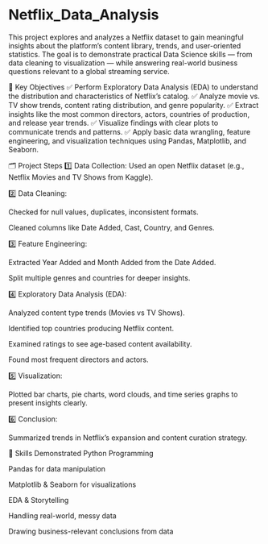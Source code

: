 # Netflix_Data_Analysis
This project explores and analyzes a Netflix dataset to gain meaningful insights about the platform’s content library, trends, and user-oriented statistics. The goal is to demonstrate practical Data Science skills — from data cleaning to visualization — while answering real-world business questions relevant to a global streaming service.


🚀 Key Objectives
✅ Perform Exploratory Data Analysis (EDA) to understand the distribution and characteristics of Netflix’s catalog.
✅ Analyze movie vs. TV show trends, content rating distribution, and genre popularity.
✅ Extract insights like the most common directors, actors, countries of production, and release year trends.
✅ Visualize findings with clear plots to communicate trends and patterns.
✅ Apply basic data wrangling, feature engineering, and visualization techniques using Pandas, Matplotlib, and Seaborn.

🗂️ Project Steps
1️⃣ Data Collection:
Used an open Netflix dataset (e.g., Netflix Movies and TV Shows from Kaggle).

2️⃣ Data Cleaning:

Checked for null values, duplicates, inconsistent formats.

Cleaned columns like Date Added, Cast, Country, and Genres.

3️⃣ Feature Engineering:

Extracted Year Added and Month Added from the Date Added.

Split multiple genres and countries for deeper insights.

4️⃣ Exploratory Data Analysis (EDA):

Analyzed content type trends (Movies vs TV Shows).

Identified top countries producing Netflix content.

Examined ratings to see age-based content availability.

Found most frequent directors and actors.

5️⃣ Visualization:

Plotted bar charts, pie charts, word clouds, and time series graphs to present insights clearly.

6️⃣ Conclusion:

Summarized trends in Netflix’s expansion and content curation strategy.

📌 Skills Demonstrated
Python Programming

Pandas for data manipulation

Matplotlib & Seaborn for visualizations

EDA & Storytelling

Handling real-world, messy data

Drawing business-relevant conclusions from data


